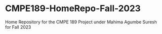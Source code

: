 # CMPE189-HomeRepo-Fall-2023
 Home Repository for the CMPE 189 Project under Mahima Agumbe Suresh for Fall 2023
